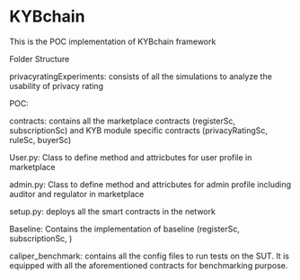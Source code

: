 # KYBchain

This is the POC implementation of KYBchain framework

Folder Structure

privacyratingExperiments: consists of all the simulations to analyze the usability of privacy rating

POC:

contracts: contains all the marketplace contracts (registerSc, subscriptionSc) and KYB module specific contracts (privacyRatingSc, ruleSc, buyerSc)

User.py: Class to define method and attricbutes for user profile in marketplace

admin.py: Class to define method and attricbutes for admin profile including auditor and regulator in marketplace

setup.py: deploys all the smart contracts in the network

Baseline: Contains the implementation of baseline (registerSc, subscriptionSc, )

caliper_benchmark: contains all the config files to run tests on the SUT. It is equipped with all the aforementioned contracts for benchmarking purpose.
